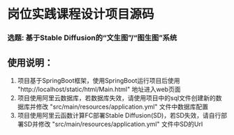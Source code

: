 # 岗位实践课程设计项目源码

### 选题: 基于Stable Diffusion的“文生图”/“图生图”系统

## 使用说明：
1. 项目基于SpringBoot框架，使用SpringBoot运行项目后使用 "http://localhost/static/html/Main.html" 地址进入web页面
2. 项目使用阿里云数据库，若数据库失效，请使用项目中的sql文件创建新的数据库并修改 "src/main/resources/application.yml" 文件中数据库配置
3. 项目使用阿里云函数计算FC部署Stable Diffusion(SD)，若SD失效，请自行部署SD并修改 "src/main/resources/application.yml" 文件中SD的Url
